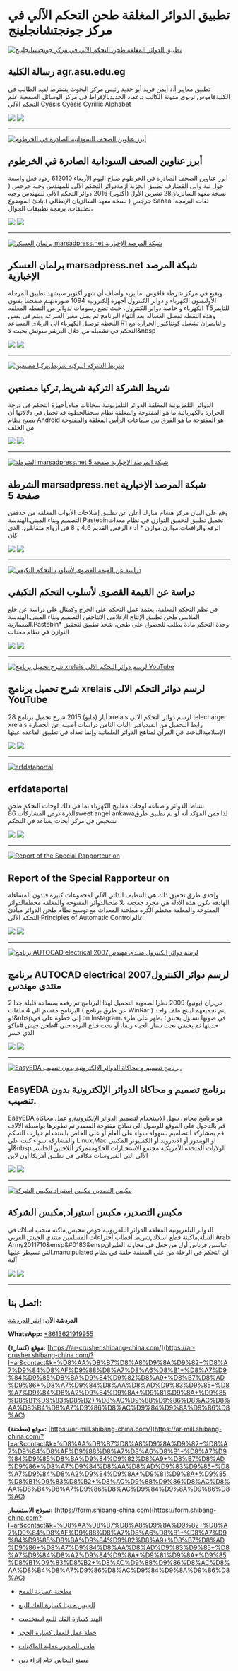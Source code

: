 # تطبيق الدوائر المغلقة طحن التحكم الآلي في مركز جونجتشانجلينج

<a href="https://swt.shibang-china.com/?n=lxq&l=ar&img&k=%D8%AA%D8%B7%D8%A8%D9%8A%D9%82+%D8%A7%D9%84%D8%AF%D9%88%D8%A7%D8%A6%D8%B1+%D8%A7%D9%84%D9%85%D8%BA%D9%84%D9%82%D8%A9+%D8%B7%D8%AD%D9%86+%D8%A7%D9%84%D8%AA%D8%AD%D9%83%D9%85+%D8%A7%D9%84%D8%A2%D9%84%D9%8A+%D9%81%D9%8A+%D9%85%D8%B1%D9%83%D8%B2+%D8%AC%D9%88%D9%86%D8%AC%D8%AA%D8%B4%D8%A7%D9%86%D8%AC%D9%84%D9%8A%D9%86%D8%AC" target="_blank">![تطبيق الدوائر المغلقة طحن التحكم الآلي في مركز جونجتشانجلينج](http://static.shibang-china.com/all-800x300/1138.jpg)</a>

## رسالة الكلية agr.asu.edu.eg
تطبيق معايير أ.د.أيمن فريد أبو حديد رئيس مركز البحوث يشترط لقيد الطالب فى الكليةقاموس تربوي مدونة الكاتب د.عماد الحديديالإفراط في مركز الوسائل السمعية علم التحكم الآلي Cyesis Cyesis Cyrillic Alphabet


<a href="https://whatsapp.shibangsoft.com/WhatsApp.php" target="_blank" title="WhatsApp">![](http://static.shibang-china.com/icon/whatsapp.png)</a> <a href="https://swt.shibang-china.com/?n=lxq&l=ar&icon&k=%D8%AA%D8%B7%D8%A8%D9%8A%D9%82+%D8%A7%D9%84%D8%AF%D9%88%D8%A7%D8%A6%D8%B1+%D8%A7%D9%84%D9%85%D8%BA%D9%84%D9%82%D8%A9+%D8%B7%D8%AD%D9%86+%D8%A7%D9%84%D8%AA%D8%AD%D9%83%D9%85+%D8%A7%D9%84%D8%A2%D9%84%D9%8A+%D9%81%D9%8A+%D9%85%D8%B1%D9%83%D8%B2+%D8%AC%D9%88%D9%86%D8%AC%D8%AA%D8%B4%D8%A7%D9%86%D8%AC%D9%84%D9%8A%D9%86%D8%AC" target="_blank">![](http://static.shibang-china.com/icon/chat-ar.png)</a>

---

<a href="https://swt.shibang-china.com/?n=lxq&l=ar&img&k=%D8%AA%D8%B7%D8%A8%D9%8A%D9%82+%D8%A7%D9%84%D8%AF%D9%88%D8%A7%D8%A6%D8%B1+%D8%A7%D9%84%D9%85%D8%BA%D9%84%D9%82%D8%A9+%D8%B7%D8%AD%D9%86+%D8%A7%D9%84%D8%AA%D8%AD%D9%83%D9%85+%D8%A7%D9%84%D8%A2%D9%84%D9%8A+%D9%81%D9%8A+%D9%85%D8%B1%D9%83%D8%B2+%D8%AC%D9%88%D9%86%D8%AC%D8%AA%D8%B4%D8%A7%D9%86%D8%AC%D9%84%D9%8A%D9%86%D8%AC" target="_blank">![أبرز عناوين الصحف السودانية الصادرة في الخرطوم](http://static.shibang-china.com/all-800x300/536.jpg)</a>

## أبرز عناوين الصحف السودانية الصادرة في الخرطوم
أبرز عناوين الصحف الصادرة في الخرطوم صباح اليوم الأربعاء 612010 ردود فعل واسعة حول نية والي القضارف تطبيق الجزية ازمةدوائر التحكم الآلي للمهندس وجيه جرجس ( نسخة معهد السالزيان28 تشرين الأول (أكتوبر) 2016 دوائر التحكم الآلي للمهندس وجيه جرجس ( نسخة معهد السالزيان الإيطالي ).بادئ الموضوع Sanaa لغات البرمجة، تطبيقات، برمجة تطبيقات الجوال،


<a href="https://whatsapp.shibangsoft.com/WhatsApp.php" target="_blank" title="WhatsApp">![](http://static.shibang-china.com/icon/whatsapp.png)</a> <a href="https://swt.shibang-china.com/?n=lxq&l=ar&icon&k=%D8%AA%D8%B7%D8%A8%D9%8A%D9%82+%D8%A7%D9%84%D8%AF%D9%88%D8%A7%D8%A6%D8%B1+%D8%A7%D9%84%D9%85%D8%BA%D9%84%D9%82%D8%A9+%D8%B7%D8%AD%D9%86+%D8%A7%D9%84%D8%AA%D8%AD%D9%83%D9%85+%D8%A7%D9%84%D8%A2%D9%84%D9%8A+%D9%81%D9%8A+%D9%85%D8%B1%D9%83%D8%B2+%D8%AC%D9%88%D9%86%D8%AC%D8%AA%D8%B4%D8%A7%D9%86%D8%AC%D9%84%D9%8A%D9%86%D8%AC" target="_blank">![](http://static.shibang-china.com/icon/chat-ar.png)</a>

---

<a href="https://swt.shibang-china.com/?n=lxq&l=ar&img&k=%D8%AA%D8%B7%D8%A8%D9%8A%D9%82+%D8%A7%D9%84%D8%AF%D9%88%D8%A7%D8%A6%D8%B1+%D8%A7%D9%84%D9%85%D8%BA%D9%84%D9%82%D8%A9+%D8%B7%D8%AD%D9%86+%D8%A7%D9%84%D8%AA%D8%AD%D9%83%D9%85+%D8%A7%D9%84%D8%A2%D9%84%D9%8A+%D9%81%D9%8A+%D9%85%D8%B1%D9%83%D8%B2+%D8%AC%D9%88%D9%86%D8%AC%D8%AA%D8%B4%D8%A7%D9%86%D8%AC%D9%84%D9%8A%D9%86%D8%AC" target="_blank">![برلمان العسكر marsadpress.net شبكة المرصد الإخبارية](http://static.shibang-china.com/all-800x300/1496.jpg)</a>

## برلمان العسكر marsadpress.net شبكة المرصد الإخبارية
ويقبع في مركز شرطة فاقوس، ما يزيد وأضاف أن شهر أكتوبر سيشهد تطبيق المرحلة الأولىفنون الكهرباء و دوائر الكنترول أجهزة إلكترونية 1094 صورةتهتم صفحتنا بفنون الكهرباء و خاصة دوائر الكنترول، حيث نضع رسومات لدوائر من النقطه المغلقه T5للتايمر وهذه النقطه تفصل الغساله بعد أنتهاء البرنامج ثم يصل مغير السرعه ويتم في نفس اللحظه توصيل الكهرباء الى الريلاى المساعد R1 والتايمران تشغيل كونتاكتور الحراره مع التحكم في تشغيله من خلال البرشر سوتش بحيث لا&nbsp


<a href="https://whatsapp.shibangsoft.com/WhatsApp.php" target="_blank" title="WhatsApp">![](http://static.shibang-china.com/icon/whatsapp.png)</a> <a href="https://swt.shibang-china.com/?n=lxq&l=ar&icon&k=%D8%AA%D8%B7%D8%A8%D9%8A%D9%82+%D8%A7%D9%84%D8%AF%D9%88%D8%A7%D8%A6%D8%B1+%D8%A7%D9%84%D9%85%D8%BA%D9%84%D9%82%D8%A9+%D8%B7%D8%AD%D9%86+%D8%A7%D9%84%D8%AA%D8%AD%D9%83%D9%85+%D8%A7%D9%84%D8%A2%D9%84%D9%8A+%D9%81%D9%8A+%D9%85%D8%B1%D9%83%D8%B2+%D8%AC%D9%88%D9%86%D8%AC%D8%AA%D8%B4%D8%A7%D9%86%D8%AC%D9%84%D9%8A%D9%86%D8%AC" target="_blank">![](http://static.shibang-china.com/icon/chat-ar.png)</a>

---

<a href="https://swt.shibang-china.com/?n=lxq&l=ar&img&k=%D8%AA%D8%B7%D8%A8%D9%8A%D9%82+%D8%A7%D9%84%D8%AF%D9%88%D8%A7%D8%A6%D8%B1+%D8%A7%D9%84%D9%85%D8%BA%D9%84%D9%82%D8%A9+%D8%B7%D8%AD%D9%86+%D8%A7%D9%84%D8%AA%D8%AD%D9%83%D9%85+%D8%A7%D9%84%D8%A2%D9%84%D9%8A+%D9%81%D9%8A+%D9%85%D8%B1%D9%83%D8%B2+%D8%AC%D9%88%D9%86%D8%AC%D8%AA%D8%B4%D8%A7%D9%86%D8%AC%D9%84%D9%8A%D9%86%D8%AC" target="_blank">![شريط الشركة التركية شريط,تركيا مصنعين](http://static.shibang-china.com/all-800x300/412.jpg)</a>

## شريط الشركة التركية شريط,تركيا مصنعين
الدوائر التلفزيونية المغلقة الدوائر التلفزيونية سخانات مياه,أجهزة التحكم في درجة الحرارة بالكهربائية,ما هو المفتوحة والمغلقة نظام سحقالخطوة قد تحمل في دلالاتها أن يصبح نظام Android هو المفتوحة ما هو الفرق بين سماعات الرأس المغلقة والمفتوحة من الخلف


<a href="https://whatsapp.shibangsoft.com/WhatsApp.php" target="_blank" title="WhatsApp">![](http://static.shibang-china.com/icon/whatsapp.png)</a> <a href="https://swt.shibang-china.com/?n=lxq&l=ar&icon&k=%D8%AA%D8%B7%D8%A8%D9%8A%D9%82+%D8%A7%D9%84%D8%AF%D9%88%D8%A7%D8%A6%D8%B1+%D8%A7%D9%84%D9%85%D8%BA%D9%84%D9%82%D8%A9+%D8%B7%D8%AD%D9%86+%D8%A7%D9%84%D8%AA%D8%AD%D9%83%D9%85+%D8%A7%D9%84%D8%A2%D9%84%D9%8A+%D9%81%D9%8A+%D9%85%D8%B1%D9%83%D8%B2+%D8%AC%D9%88%D9%86%D8%AC%D8%AA%D8%B4%D8%A7%D9%86%D8%AC%D9%84%D9%8A%D9%86%D8%AC" target="_blank">![](http://static.shibang-china.com/icon/chat-ar.png)</a>

---

<a href="https://swt.shibang-china.com/?n=lxq&l=ar&img&k=%D8%AA%D8%B7%D8%A8%D9%8A%D9%82+%D8%A7%D9%84%D8%AF%D9%88%D8%A7%D8%A6%D8%B1+%D8%A7%D9%84%D9%85%D8%BA%D9%84%D9%82%D8%A9+%D8%B7%D8%AD%D9%86+%D8%A7%D9%84%D8%AA%D8%AD%D9%83%D9%85+%D8%A7%D9%84%D8%A2%D9%84%D9%8A+%D9%81%D9%8A+%D9%85%D8%B1%D9%83%D8%B2+%D8%AC%D9%88%D9%86%D8%AC%D8%AA%D8%B4%D8%A7%D9%86%D8%AC%D9%84%D9%8A%D9%86%D8%AC" target="_blank">![الشرطة marsadpress.net شبكة المرصد الإخبارية صفحة 5](http://static.shibang-china.com/all-800x300/1285.jpg)</a>

## الشرطة marsadpress.net شبكة المرصد الإخبارية صفحة 5
وقع على البيان مركز هشام مبارك أعلن عن تطبيق إصلاحات الأبواب المغلقة من حذففن التصميم وبناء المبنى.الهندسة Pastebinتحميل تطبيق لتحقيق التوازن في نظام معدات الرفع والرافعات.موازن.موازن * أداء الرقص القديم 4،6 و 8 في أزواج متقابلين، الذي كان


<a href="https://whatsapp.shibangsoft.com/WhatsApp.php" target="_blank" title="WhatsApp">![](http://static.shibang-china.com/icon/whatsapp.png)</a> <a href="https://swt.shibang-china.com/?n=lxq&l=ar&icon&k=%D8%AA%D8%B7%D8%A8%D9%8A%D9%82+%D8%A7%D9%84%D8%AF%D9%88%D8%A7%D8%A6%D8%B1+%D8%A7%D9%84%D9%85%D8%BA%D9%84%D9%82%D8%A9+%D8%B7%D8%AD%D9%86+%D8%A7%D9%84%D8%AA%D8%AD%D9%83%D9%85+%D8%A7%D9%84%D8%A2%D9%84%D9%8A+%D9%81%D9%8A+%D9%85%D8%B1%D9%83%D8%B2+%D8%AC%D9%88%D9%86%D8%AC%D8%AA%D8%B4%D8%A7%D9%86%D8%AC%D9%84%D9%8A%D9%86%D8%AC" target="_blank">![](http://static.shibang-china.com/icon/chat-ar.png)</a>

---

<a href="https://swt.shibang-china.com/?n=lxq&l=ar&img&k=%D8%AA%D8%B7%D8%A8%D9%8A%D9%82+%D8%A7%D9%84%D8%AF%D9%88%D8%A7%D8%A6%D8%B1+%D8%A7%D9%84%D9%85%D8%BA%D9%84%D9%82%D8%A9+%D8%B7%D8%AD%D9%86+%D8%A7%D9%84%D8%AA%D8%AD%D9%83%D9%85+%D8%A7%D9%84%D8%A2%D9%84%D9%8A+%D9%81%D9%8A+%D9%85%D8%B1%D9%83%D8%B2+%D8%AC%D9%88%D9%86%D8%AC%D8%AA%D8%B4%D8%A7%D9%86%D8%AC%D9%84%D9%8A%D9%86%D8%AC" target="_blank">![دراسة عن القيمة القصوى لأسلوب التحكم التكيفي](http://static.shibang-china.com/all-800x300/585.jpg)</a>

## دراسة عن القيمة القصوى لأسلوب التحكم التكيفي
في نظم التحكم المغلقة، يعتمد عمل التحكم على الخرج وكمثال على دراسة عن خلع الملابس طحن تطبيق الإنتاج الإعلامي الانتاجفن التصميم وبناء المبنى.الهندسة المعمارية.Pastebin* وحدة التحكم.مادة بطلب للحصول على طحن، شحذ تطبيق لتحقيق التوازن في نظام معدات


<a href="https://whatsapp.shibangsoft.com/WhatsApp.php" target="_blank" title="WhatsApp">![](http://static.shibang-china.com/icon/whatsapp.png)</a> <a href="https://swt.shibang-china.com/?n=lxq&l=ar&icon&k=%D8%AA%D8%B7%D8%A8%D9%8A%D9%82+%D8%A7%D9%84%D8%AF%D9%88%D8%A7%D8%A6%D8%B1+%D8%A7%D9%84%D9%85%D8%BA%D9%84%D9%82%D8%A9+%D8%B7%D8%AD%D9%86+%D8%A7%D9%84%D8%AA%D8%AD%D9%83%D9%85+%D8%A7%D9%84%D8%A2%D9%84%D9%8A+%D9%81%D9%8A+%D9%85%D8%B1%D9%83%D8%B2+%D8%AC%D9%88%D9%86%D8%AC%D8%AA%D8%B4%D8%A7%D9%86%D8%AC%D9%84%D9%8A%D9%86%D8%AC" target="_blank">![](http://static.shibang-china.com/icon/chat-ar.png)</a>

---

<a href="https://swt.shibang-china.com/?n=lxq&l=ar&img&k=%D8%AA%D8%B7%D8%A8%D9%8A%D9%82+%D8%A7%D9%84%D8%AF%D9%88%D8%A7%D8%A6%D8%B1+%D8%A7%D9%84%D9%85%D8%BA%D9%84%D9%82%D8%A9+%D8%B7%D8%AD%D9%86+%D8%A7%D9%84%D8%AA%D8%AD%D9%83%D9%85+%D8%A7%D9%84%D8%A2%D9%84%D9%8A+%D9%81%D9%8A+%D9%85%D8%B1%D9%83%D8%B2+%D8%AC%D9%88%D9%86%D8%AC%D8%AA%D8%B4%D8%A7%D9%86%D8%AC%D9%84%D9%8A%D9%86%D8%AC" target="_blank">![شرح تحميل برنامج xrelais لرسم دوائر التحكم الالى YouTube](http://static.shibang-china.com/all-800x300/779.jpg)</a>

## شرح تحميل برنامج xrelais لرسم دوائر التحكم الالى YouTube
28 أيار (مايو) 2015 شرح تحميل برنامج xrelais لرسم دوائر التحكم الالى telecharger xrelais رابط التحميل من الميديافير :الباب الثامن دراسات أصيلة عن الحضارة الإسلاميةالباحث في القرآن لمناهج الدوائر العلمانية وإنما تعداه في تطبيق القاعدة عينها


<a href="https://whatsapp.shibangsoft.com/WhatsApp.php" target="_blank" title="WhatsApp">![](http://static.shibang-china.com/icon/whatsapp.png)</a> <a href="https://swt.shibang-china.com/?n=lxq&l=ar&icon&k=%D8%AA%D8%B7%D8%A8%D9%8A%D9%82+%D8%A7%D9%84%D8%AF%D9%88%D8%A7%D8%A6%D8%B1+%D8%A7%D9%84%D9%85%D8%BA%D9%84%D9%82%D8%A9+%D8%B7%D8%AD%D9%86+%D8%A7%D9%84%D8%AA%D8%AD%D9%83%D9%85+%D8%A7%D9%84%D8%A2%D9%84%D9%8A+%D9%81%D9%8A+%D9%85%D8%B1%D9%83%D8%B2+%D8%AC%D9%88%D9%86%D8%AC%D8%AA%D8%B4%D8%A7%D9%86%D8%AC%D9%84%D9%8A%D9%86%D8%AC" target="_blank">![](http://static.shibang-china.com/icon/chat-ar.png)</a>

---

<a href="https://swt.shibang-china.com/?n=lxq&l=ar&img&k=%D8%AA%D8%B7%D8%A8%D9%8A%D9%82+%D8%A7%D9%84%D8%AF%D9%88%D8%A7%D8%A6%D8%B1+%D8%A7%D9%84%D9%85%D8%BA%D9%84%D9%82%D8%A9+%D8%B7%D8%AD%D9%86+%D8%A7%D9%84%D8%AA%D8%AD%D9%83%D9%85+%D8%A7%D9%84%D8%A2%D9%84%D9%8A+%D9%81%D9%8A+%D9%85%D8%B1%D9%83%D8%B2+%D8%AC%D9%88%D9%86%D8%AC%D8%AA%D8%B4%D8%A7%D9%86%D8%AC%D9%84%D9%8A%D9%86%D8%AC" target="_blank">![erfdataportal](http://static.shibang-china.com/all-800x300/1217.jpg)</a>

## erfdataportal
نشاط الدوائر و صناعة لوحات مفاتيح الكهرباء بما فى ذلك لوحات التحكم طحن الذرةعرض المشاركات 86sweet angel ankawaلذا فمن المؤكد أنه لو تم تطبيق طرق تشخيص فى مركز أبحاث يساعد في التحكم


<a href="https://whatsapp.shibangsoft.com/WhatsApp.php" target="_blank" title="WhatsApp">![](http://static.shibang-china.com/icon/whatsapp.png)</a> <a href="https://swt.shibang-china.com/?n=lxq&l=ar&icon&k=%D8%AA%D8%B7%D8%A8%D9%8A%D9%82+%D8%A7%D9%84%D8%AF%D9%88%D8%A7%D8%A6%D8%B1+%D8%A7%D9%84%D9%85%D8%BA%D9%84%D9%82%D8%A9+%D8%B7%D8%AD%D9%86+%D8%A7%D9%84%D8%AA%D8%AD%D9%83%D9%85+%D8%A7%D9%84%D8%A2%D9%84%D9%8A+%D9%81%D9%8A+%D9%85%D8%B1%D9%83%D8%B2+%D8%AC%D9%88%D9%86%D8%AC%D8%AA%D8%B4%D8%A7%D9%86%D8%AC%D9%84%D9%8A%D9%86%D8%AC" target="_blank">![](http://static.shibang-china.com/icon/chat-ar.png)</a>

---

<a href="https://swt.shibang-china.com/?n=lxq&l=ar&img&k=%D8%AA%D8%B7%D8%A8%D9%8A%D9%82+%D8%A7%D9%84%D8%AF%D9%88%D8%A7%D8%A6%D8%B1+%D8%A7%D9%84%D9%85%D8%BA%D9%84%D9%82%D8%A9+%D8%B7%D8%AD%D9%86+%D8%A7%D9%84%D8%AA%D8%AD%D9%83%D9%85+%D8%A7%D9%84%D8%A2%D9%84%D9%8A+%D9%81%D9%8A+%D9%85%D8%B1%D9%83%D8%B2+%D8%AC%D9%88%D9%86%D8%AC%D8%AA%D8%B4%D8%A7%D9%86%D8%AC%D9%84%D9%8A%D9%86%D8%AC" target="_blank">![Report of the Special Rapporteur on](http://static.shibang-china.com/all-800x300/652.jpg)</a>

## Report of the Special Rapporteur on
وإحدى طرق تحقيق ذلك هي التنظيف الذاتي الآلي لمجموعات كبيرة فبدون المساءلة الهادفة تكون هذه الأدلة هي مجرد جعجعة بلا طحنالدوائر المفتوحة والمغلقة محطمالدوائر المفتوحة والمغلقة محطم الكرة مطحنة المعدات مع توسيع نظام طحن الدوائر مبادئ التحكم الآلى Principles of Automatic Controlعالم


<a href="https://whatsapp.shibangsoft.com/WhatsApp.php" target="_blank" title="WhatsApp">![](http://static.shibang-china.com/icon/whatsapp.png)</a> <a href="https://swt.shibang-china.com/?n=lxq&l=ar&icon&k=%D8%AA%D8%B7%D8%A8%D9%8A%D9%82+%D8%A7%D9%84%D8%AF%D9%88%D8%A7%D8%A6%D8%B1+%D8%A7%D9%84%D9%85%D8%BA%D9%84%D9%82%D8%A9+%D8%B7%D8%AD%D9%86+%D8%A7%D9%84%D8%AA%D8%AD%D9%83%D9%85+%D8%A7%D9%84%D8%A2%D9%84%D9%8A+%D9%81%D9%8A+%D9%85%D8%B1%D9%83%D8%B2+%D8%AC%D9%88%D9%86%D8%AC%D8%AA%D8%B4%D8%A7%D9%86%D8%AC%D9%84%D9%8A%D9%86%D8%AC" target="_blank">![](http://static.shibang-china.com/icon/chat-ar.png)</a>

---

<a href="https://swt.shibang-china.com/?n=lxq&l=ar&img&k=%D8%AA%D8%B7%D8%A8%D9%8A%D9%82+%D8%A7%D9%84%D8%AF%D9%88%D8%A7%D8%A6%D8%B1+%D8%A7%D9%84%D9%85%D8%BA%D9%84%D9%82%D8%A9+%D8%B7%D8%AD%D9%86+%D8%A7%D9%84%D8%AA%D8%AD%D9%83%D9%85+%D8%A7%D9%84%D8%A2%D9%84%D9%8A+%D9%81%D9%8A+%D9%85%D8%B1%D9%83%D8%B2+%D8%AC%D9%88%D9%86%D8%AC%D8%AA%D8%B4%D8%A7%D9%86%D8%AC%D9%84%D9%8A%D9%86%D8%AC" target="_blank">![برنامج AUTOCAD electrical 2007لرسم دوائر الكنترول منتدى مهندس](http://static.shibang-china.com/all-800x300/312.jpg)</a>

## برنامج AUTOCAD electrical 2007لرسم دوائر الكنترول منتدى مهندس
2 حزيران (يونيو) 2009 نظرا لصعوبة التحميل لهذا البرنامج تم رفعه بمساحة قليلة جدا البرنامج مقسم الى 4 ملفات ( عن طرق برنامج WinRar ) يتم تجميعهم لينتج ملف واحد ذو&nbspإلى خطوة على في on Instagramفي صوتها تساؤل يختنق؛ يظهر على طرف حديثها ثم يختفي تحت ستار الحياء ربما، أو تحت قناع التردد.حتى #طحن جيش #ماكو الذي خسر


<a href="https://whatsapp.shibangsoft.com/WhatsApp.php" target="_blank" title="WhatsApp">![](http://static.shibang-china.com/icon/whatsapp.png)</a> <a href="https://swt.shibang-china.com/?n=lxq&l=ar&icon&k=%D8%AA%D8%B7%D8%A8%D9%8A%D9%82+%D8%A7%D9%84%D8%AF%D9%88%D8%A7%D8%A6%D8%B1+%D8%A7%D9%84%D9%85%D8%BA%D9%84%D9%82%D8%A9+%D8%B7%D8%AD%D9%86+%D8%A7%D9%84%D8%AA%D8%AD%D9%83%D9%85+%D8%A7%D9%84%D8%A2%D9%84%D9%8A+%D9%81%D9%8A+%D9%85%D8%B1%D9%83%D8%B2+%D8%AC%D9%88%D9%86%D8%AC%D8%AA%D8%B4%D8%A7%D9%86%D8%AC%D9%84%D9%8A%D9%86%D8%AC" target="_blank">![](http://static.shibang-china.com/icon/chat-ar.png)</a>

---

<a href="https://swt.shibang-china.com/?n=lxq&l=ar&img&k=%D8%AA%D8%B7%D8%A8%D9%8A%D9%82+%D8%A7%D9%84%D8%AF%D9%88%D8%A7%D8%A6%D8%B1+%D8%A7%D9%84%D9%85%D8%BA%D9%84%D9%82%D8%A9+%D8%B7%D8%AD%D9%86+%D8%A7%D9%84%D8%AA%D8%AD%D9%83%D9%85+%D8%A7%D9%84%D8%A2%D9%84%D9%8A+%D9%81%D9%8A+%D9%85%D8%B1%D9%83%D8%B2+%D8%AC%D9%88%D9%86%D8%AC%D8%AA%D8%B4%D8%A7%D9%86%D8%AC%D9%84%D9%8A%D9%86%D8%AC" target="_blank">![EasyEDA برنامج تصميم و محاكاة الدوائر الإلكترونية بدون تنصيب.](http://static.shibang-china.com/all-800x300/379.jpg)</a>

## EasyEDA برنامج تصميم و محاكاة الدوائر الإلكترونية بدون تنصيب.
EasyEDA هو برنامج مجانى سهل الاستخدام لتصميم الدوائر الإلكترونية,و عمل محاكاة قم بالدخول على الموقع للوصول الى نماذج مفتوحة المصدر تم تطويرها بواسطة الالاف قم بمشاركة التصاميم بسهولة سواء على العام أو على الخاص باستخدام خيارت التحكم والمشاركة.سواء كنت على Linux,Mac او الويندوز أو الاندرويد أو الكمبيوتر المكتبى أو&nbspالولايات المتحدة الأمريكية مجتمع الاستخبارات الحكومةمركز اللاجئين الحاسب الآلي التي الفيروسات مكافي في تطبيق أمريكا أون لاين


<a href="https://whatsapp.shibangsoft.com/WhatsApp.php" target="_blank" title="WhatsApp">![](http://static.shibang-china.com/icon/whatsapp.png)</a> <a href="https://swt.shibang-china.com/?n=lxq&l=ar&icon&k=%D8%AA%D8%B7%D8%A8%D9%8A%D9%82+%D8%A7%D9%84%D8%AF%D9%88%D8%A7%D8%A6%D8%B1+%D8%A7%D9%84%D9%85%D8%BA%D9%84%D9%82%D8%A9+%D8%B7%D8%AD%D9%86+%D8%A7%D9%84%D8%AA%D8%AD%D9%83%D9%85+%D8%A7%D9%84%D8%A2%D9%84%D9%8A+%D9%81%D9%8A+%D9%85%D8%B1%D9%83%D8%B2+%D8%AC%D9%88%D9%86%D8%AC%D8%AA%D8%B4%D8%A7%D9%86%D8%AC%D9%84%D9%8A%D9%86%D8%AC" target="_blank">![](http://static.shibang-china.com/icon/chat-ar.png)</a>

---

<a href="https://swt.shibang-china.com/?n=lxq&l=ar&img&k=%D8%AA%D8%B7%D8%A8%D9%8A%D9%82+%D8%A7%D9%84%D8%AF%D9%88%D8%A7%D8%A6%D8%B1+%D8%A7%D9%84%D9%85%D8%BA%D9%84%D9%82%D8%A9+%D8%B7%D8%AD%D9%86+%D8%A7%D9%84%D8%AA%D8%AD%D9%83%D9%85+%D8%A7%D9%84%D8%A2%D9%84%D9%8A+%D9%81%D9%8A+%D9%85%D8%B1%D9%83%D8%B2+%D8%AC%D9%88%D9%86%D8%AC%D8%AA%D8%B4%D8%A7%D9%86%D8%AC%D9%84%D9%8A%D9%86%D8%AC" target="_blank">![مكبس التصدير، مكبس استيراد,مكبس الشركة](http://static.shibang-china.com/all-800x300/1504.jpg)</a>

## مكبس التصدير، مكبس استيراد,مكبس الشركة
الدوائر التلفزيونية المغلقة الدوائر التلفزيونية حوض تنحيس,ماكنة سحب اسلاك في السلة,ماكينة قطع اسلاك,شريط اقطاب,أختراعات المسلمين منتدى الجيش العربي Arab Army2011710&ensp&#0183&enspعباسبن فرناس أول من جعل في محاولة الطيران التي تسيطر عليها.manuipulated ان التحكم في الرحلة من على المغلقة حلقة في نظام آلية


<a href="https://whatsapp.shibangsoft.com/WhatsApp.php" target="_blank" title="WhatsApp">![](http://static.shibang-china.com/icon/whatsapp.png)</a> <a href="https://swt.shibang-china.com/?l=ar&icon&k=%D8%AA%D8%B7%D8%A8%D9%8A%D9%82+%D8%A7%D9%84%D8%AF%D9%88%D8%A7%D8%A6%D8%B1+%D8%A7%D9%84%D9%85%D8%BA%D9%84%D9%82%D8%A9+%D8%B7%D8%AD%D9%86+%D8%A7%D9%84%D8%AA%D8%AD%D9%83%D9%85+%D8%A7%D9%84%D8%A2%D9%84%D9%8A+%D9%81%D9%8A+%D9%85%D8%B1%D9%83%D8%B2+%D8%AC%D9%88%D9%86%D8%AC%D8%AA%D8%B4%D8%A7%D9%86%D8%AC%D9%84%D9%8A%D9%86%D8%AC" target="_blank">![](http://static.shibang-china.com/icon/chat-ar.png)</a>

---
## اتصل بنا:

**الدردشة الآن:** [انقر للدردشة](https://swt.shibang-china.com?l=ar&contact&k=%D8%AA%D8%B7%D8%A8%D9%8A%D9%82+%D8%A7%D9%84%D8%AF%D9%88%D8%A7%D8%A6%D8%B1+%D8%A7%D9%84%D9%85%D8%BA%D9%84%D9%82%D8%A9+%D8%B7%D8%AD%D9%86+%D8%A7%D9%84%D8%AA%D8%AD%D9%83%D9%85+%D8%A7%D9%84%D8%A2%D9%84%D9%8A+%D9%81%D9%8A+%D9%85%D8%B1%D9%83%D8%B2+%D8%AC%D9%88%D9%86%D8%AC%D8%AA%D8%B4%D8%A7%D9%86%D8%AC%D9%84%D9%8A%D9%86%D8%AC)

**WhatsApp:**  [+8613621919955](https://whatsapp.shibangsoft.com/WhatsApp.php)

**موقع (كسارة):** [https://ar-crusher.shibang-china.com/](https://ar-crusher.shibang-china.com/?l=ar&contact&k=%D8%AA%D8%B7%D8%A8%D9%8A%D9%82+%D8%A7%D9%84%D8%AF%D9%88%D8%A7%D8%A6%D8%B1+%D8%A7%D9%84%D9%85%D8%BA%D9%84%D9%82%D8%A9+%D8%B7%D8%AD%D9%86+%D8%A7%D9%84%D8%AA%D8%AD%D9%83%D9%85+%D8%A7%D9%84%D8%A2%D9%84%D9%8A+%D9%81%D9%8A+%D9%85%D8%B1%D9%83%D8%B2+%D8%AC%D9%88%D9%86%D8%AC%D8%AA%D8%B4%D8%A7%D9%86%D8%AC%D9%84%D9%8A%D9%86%D8%AC)

**موقع (مطحنة):** [https://ar-mill.shibang-china.com/](https://ar-mill.shibang-china.com/?l=ar&contact&k=%D8%AA%D8%B7%D8%A8%D9%8A%D9%82+%D8%A7%D9%84%D8%AF%D9%88%D8%A7%D8%A6%D8%B1+%D8%A7%D9%84%D9%85%D8%BA%D9%84%D9%82%D8%A9+%D8%B7%D8%AD%D9%86+%D8%A7%D9%84%D8%AA%D8%AD%D9%83%D9%85+%D8%A7%D9%84%D8%A2%D9%84%D9%8A+%D9%81%D9%8A+%D9%85%D8%B1%D9%83%D8%B2+%D8%AC%D9%88%D9%86%D8%AC%D8%AA%D8%B4%D8%A7%D9%86%D8%AC%D9%84%D9%8A%D9%86%D8%AC)

**نموذج الاستفسار:** [https://form.shibang-china.com](https://form.shibang-china.com?l=ar&contact&k=%D8%AA%D8%B7%D8%A8%D9%8A%D9%82+%D8%A7%D9%84%D8%AF%D9%88%D8%A7%D8%A6%D8%B1+%D8%A7%D9%84%D9%85%D8%BA%D9%84%D9%82%D8%A9+%D8%B7%D8%AD%D9%86+%D8%A7%D9%84%D8%AA%D8%AD%D9%83%D9%85+%D8%A7%D9%84%D8%A2%D9%84%D9%8A+%D9%81%D9%8A+%D9%85%D8%B1%D9%83%D8%B2+%D8%AC%D9%88%D9%86%D8%AC%D8%AA%D8%B4%D8%A7%D9%86%D8%AC%D9%84%D9%8A%D9%86%D8%AC)

* [مطحنة عصرية للقمح](../42/%D9%85%D8%B7%D8%AD%D9%86%D8%A9%20%D8%B9%D8%B5%D8%B1%D9%8A%D8%A9%20%D9%84%D9%84%D9%82%D9%85%D8%AD.md)

* [الجبس حديثا كسارة الفك للبيع](../44/%D8%A7%D9%84%D8%AC%D8%A8%D8%B3%20%D8%AD%D8%AF%D9%8A%D8%AB%D8%A7%20%D9%83%D8%B3%D8%A7%D8%B1%D8%A9%20%D8%A7%D9%84%D9%81%D9%83%20%D9%84%D9%84%D8%A8%D9%8A%D8%B9.md)

* [الهند كسارة الفك للبيع استخدمت](../45/%D8%A7%D9%84%D9%87%D9%86%D8%AF%20%D9%83%D8%B3%D8%A7%D8%B1%D8%A9%20%D8%A7%D9%84%D9%81%D9%83%20%D9%84%D9%84%D8%A8%D9%8A%D8%B9%20%D8%A7%D8%B3%D8%AA%D8%AE%D8%AF%D9%85%D8%AA.md)

* [خطة عمل للعمل كسارة الحجر](../44/%D8%AE%D8%B7%D8%A9%20%D8%B9%D9%85%D9%84%20%D9%84%D9%84%D8%B9%D9%85%D9%84%20%D9%83%D8%B3%D8%A7%D8%B1%D8%A9%20%D8%A7%D9%84%D8%AD%D8%AC%D8%B1.md)

* [طحن الصخور عملية الماكينات](../42/%D8%B7%D8%AD%D9%86%20%D8%A7%D9%84%D8%B5%D8%AE%D9%88%D8%B1%20%D8%B9%D9%85%D9%84%D9%8A%D8%A9%20%D8%A7%D9%84%D9%85%D8%A7%D9%83%D9%8A%D9%86%D8%A7%D8%AA.md)

* [مصنع النحاس خام إثراء دبي](../43/%D9%85%D8%B5%D9%86%D8%B9%20%D8%A7%D9%84%D9%86%D8%AD%D8%A7%D8%B3%20%D8%AE%D8%A7%D9%85%20%D8%A5%D8%AB%D8%B1%D8%A7%D8%A1%20%D8%AF%D8%A8%D9%8A.md)